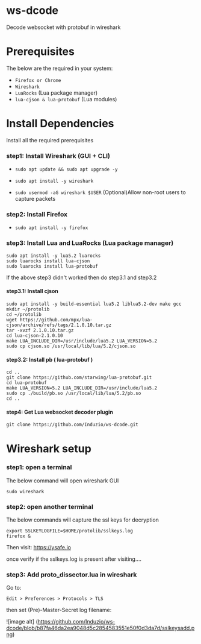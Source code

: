 # ws-dcode
Decode websocket with protobuf in wireshark

# Prerequisites

The below are the required in your system:
- `Firefox or Chrome`
- `Wireshark`
- `LuaRocks` (Lua package manager)
- `lua-cjson & lua-protobuf` (Lua modules)

# Install Dependencies
Install all the required prerequisites


### step1: Install Wireshark (GUI + CLI)
- `sudo apt update && sudo apt upgrade -y`

- `sudo apt install -y wireshark`

- `sudo usermod -aG wireshark $USER` (Optional)Allow non-root users to capture packets

### step2: Install Firefox

- `sudo apt install -y firefox`

### step3: Install Lua and LuaRocks (Lua package manager)
    sudo apt install -y lua5.2 luarocks
    sudo luarocks install lua-cjson
    sudo luarocks install lua-protobuf

If the above step3 didn't worked then do step3.1 and step3.2

#### step3.1: Install cjson

    sudo apt install -y build-essential lua5.2 liblua5.2-dev make gcc
    mkdir ~/protolib
    cd ~/protolib
    wget https://github.com/mpx/lua-cjson/archive/refs/tags/2.1.0.10.tar.gz
    tar -xvzf 2.1.0.10.tar.gz
    cd lua-cjson-2.1.0.10
    make LUA_INCLUDE_DIR=/usr/include/lua5.2 LUA_VERSION=5.2
    sudo cp cjson.so /usr/local/lib/lua/5.2/cjson.so

#### step3.2: Install pb ( lua-protobuf )

    cd ..
    git clone https://github.com/starwing/lua-protobuf.git
    cd lua-protobuf
    make LUA_VERSION=5.2 LUA_INCLUDE_DIR=/usr/include/lua5.2
    sudo cp ./build/pb.so /usr/local/lib/lua/5.2/pb.so
    cd ..

#### step4: Get Lua websocket decoder plugin

    git clone https://github.com/Induzio/ws-dcode.git

# Wireshark setup

### step1: open a terminal

The below command will open wireshark GUI

    sudo wireshark

### step2: open another terminal

The below commands will capture the ssl keys for decryption

    export SSLKEYLOGFILE=$HOME/protolib/sslkeys.log
    firefox &

Then visit:
         https://ysafe.io
    
once verify if the sslkeys.log is present after visiting....

### step3: Add proto_dissector.lua in wireshark

Go to:

    Edit > Preferences > Protocols > TLS  

then set (Pre)-Master-Secret log filename:

![image alt] (https://github.com/Induzio/ws-dcode/blob/b87fa46da2ea9048d5c2854583551e50f0d3da7d/sslkeysadd.png)





